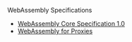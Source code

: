 WebAssembly Specifications
* [WebAssembly Core Specification 1.0](https://www.w3.org/TR/wasm-core-1/)
* [WebAssembly for Proxies](https://github.com/proxy-wasm/spec)	